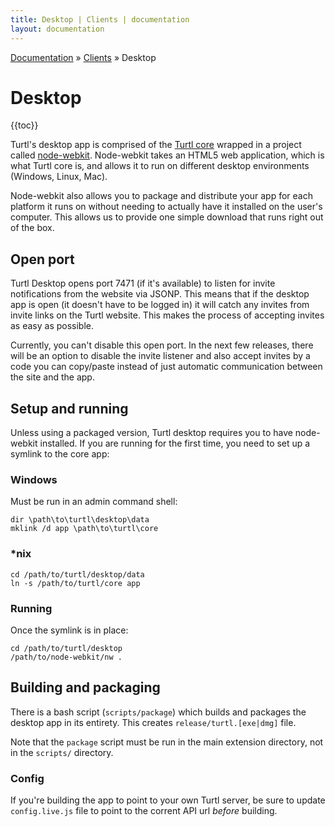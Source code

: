 ```yaml
---
title: Desktop | Clients | documentation
layout: documentation
---
```


<div class="breadcrumb">
    <a href="/docs">Documentation</a> &raquo;
    <a href="/docs/clients/index">Clients</a> &raquo;
    Desktop
</div>

# Desktop
{{toc}}

Turtl's desktop app is comprised of the [Turtl core](/docs/clients/core/index)
wrapped in a project called [node-webkit](https://github.com/rogerwang/node-webkit).
Node-webkit takes an HTML5 web application, which is what Turtl core is, and
allows it to run on different desktop environments (Windows, Linux, Mac).

Node-webkit also allows you to package and distribute your app for each platform
it runs on without needing to actually have it installed on the user's computer.
This allows us to provide one simple download that runs right out of the box.

## Open port
Turtl Desktop opens port 7471 (if it's available) to listen for invite
notifications from the website via JSONP. This means that if the desktop app is
open (it doesn't have to be logged in) it will catch any invites from invite
links on the Turtl website. This makes the process of accepting invites as easy
as possible.

Currently, you can't disable this open port. In the next few releases, there
will be an option to disable the invite listener and also accept invites by a
code you can copy/paste instead of just automatic communication between the site
and the app.

## Setup and running
Unless using a packaged version, Turtl desktop requires you to have node-webkit
installed. If you are running for the first time, you need to set up a symlink
to the core app:

### Windows
Must be run in an admin command shell:
```
dir \path\to\turtl\desktop\data
mklink /d app \path\to\turtl\core
```

### \*nix
```
cd /path/to/turtl/desktop/data
ln -s /path/to/turtl/core app
```

### Running
Once the symlink is in place:
```
cd /path/to/turtl/desktop
/path/to/node-webkit/nw .
```

## Building and packaging
There is a bash script (`scripts/package`) which builds and packages the desktop
app in its entirety. This creates `release/turtl.[exe|dmg]` file.

Note that the `package` script must be run in the main extension directory, not
in the `scripts/` directory.

### Config
If you're building the app to point to your own Turtl server, be sure to
update `config.live.js` file to point to the corrent API url *before* building.

